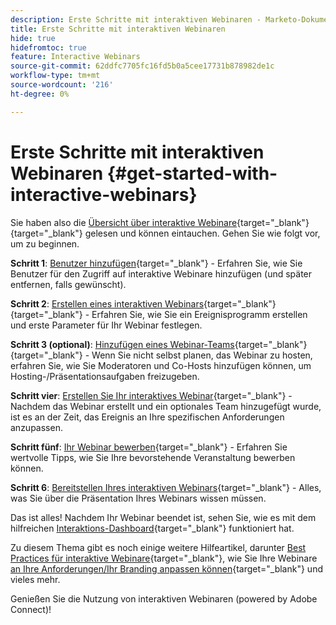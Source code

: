 ```yaml
---
description: Erste Schritte mit interaktiven Webinaren - Marketo-Dokumente - Produktdokumentation
title: Erste Schritte mit interaktiven Webinaren
hide: true
hidefromtoc: true
feature: Interactive Webinars
source-git-commit: 62ddfc7705fc16fd5b0a5cee17731b878982de1c
workflow-type: tm+mt
source-wordcount: '216'
ht-degree: 0%

---
```


# Erste Schritte mit interaktiven Webinaren {#get-started-with-interactive-webinars}

Sie haben also die [Übersicht über interaktive Webinare](/help/marketo/product-docs/demand-generation/events/interactive-webinars/interactive-webinars-overview.md){target="_blank"}{target="_blank"} gelesen und können eintauchen. Gehen Sie wie folgt vor, um zu beginnen.

**Schritt 1**: [Benutzer hinzufügen](/help/marketo/product-docs/demand-generation/events/interactive-webinars/user-and-license-management.md#add-a-user){target="_blank"} - Erfahren Sie, wie Sie Benutzer für den Zugriff auf interaktive Webinare hinzufügen (und später entfernen, falls gewünscht).

**Schritt 2**: [Erstellen eines interaktiven Webinars](/help/marketo/product-docs/demand-generation/events/interactive-webinars/create-an-interactive-webinar.md){target="_blank"}{target="_blank"} - Erfahren Sie, wie Sie ein Ereignisprogramm erstellen und erste Parameter für Ihr Webinar festlegen.

**Schritt 3 (optional)**: [Hinzufügen eines Webinar-Teams](/help/marketo/product-docs/demand-generation/events/interactive-webinars/add-a-webinar-team.md){target="_blank"}{target="_blank"} - Wenn Sie nicht selbst planen, das Webinar zu hosten, erfahren Sie, wie Sie Moderatoren und Co-Hosts hinzufügen können, um Hosting-/Präsentationsaufgaben freizugeben.

**Schritt vier**: [Erstellen Sie Ihr interaktives Webinar](/help/marketo/product-docs/demand-generation/events/interactive-webinars/designing-interactive-webinars.md){target="_blank"} - Nachdem das Webinar erstellt und ein optionales Team hinzugefügt wurde, ist es an der Zeit, das Ereignis an Ihre spezifischen Anforderungen anzupassen.

**Schritt fünf**: [Ihr Webinar bewerben](/help/marketo/product-docs/demand-generation/events/interactive-webinars/promoting-an-interactive-webinar.md){target="_blank"} - Erfahren Sie wertvolle Tipps, wie Sie Ihre bevorstehende Veranstaltung bewerben können.

**Schritt 6**: [Bereitstellen Ihres interaktiven Webinars](/help/marketo/product-docs/demand-generation/events/interactive-webinars/deliver-an-interactive-webinar.md){target="_blank"} - Alles, was Sie über die Präsentation Ihres Webinars wissen müssen.

Das ist alles! Nachdem Ihr Webinar beendet ist, sehen Sie, wie es mit dem hilfreichen [Interaktions-Dashboard](/help/marketo/product-docs/demand-generation/events/interactive-webinars/engagement-dashboard.md){target="_blank"} funktioniert hat.

Zu diesem Thema gibt es noch einige weitere Hilfeartikel, darunter [Best Practices für interaktive Webinare](/help/marketo/product-docs/demand-generation/events/interactive-webinars/best-practices-for-interactive-webinars.md){target="_blank"}, wie Sie Ihre Webinare [ an Ihre Anforderungen/Ihr Branding anpassen können](/help/marketo/product-docs/demand-generation/events/interactive-webinars/customization.md){target="_blank"} und vieles mehr.

Genießen Sie die Nutzung von interaktiven Webinaren (powered by Adobe Connect)!
